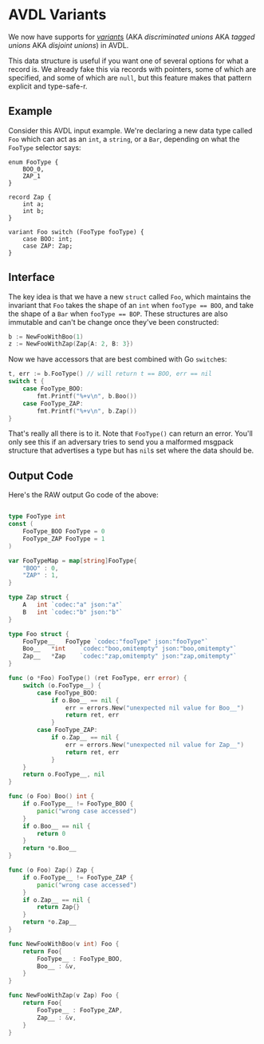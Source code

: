 
# AVDL Variants

We now have supports for
[*variant*s](https://en.wikipedia.org/wiki/Disjoint_union) (AKA *discriminated
unions* AKA *tagged unions* AKA *disjoint unions*) in AVDL.

This data structure is useful if you want one of several options for what a
record is.  We already fake this via records with pointers, some of which are
specified, and some of which are `null`, but this feature makes that pattern
explicit and type-safe-r.

## Example

Consider this AVDL input example. We're declaring a new data type
called `Foo` which can act as an `int`, a `string`, or a `Bar`, depending
on what the `FooType` selector says:

```
enum FooType {
	BOO_0,
	ZAP_1
}

record Zap {
	int a;
	int b;
}

variant Foo switch (FooType fooType) {
	case BOO: int;
	case ZAP: Zap;
}
```

## Interface


The key idea is that we have a new
`struct` called `Foo`, which maintains the invariant that `Foo` takes the shape of an `int` when `fooType == BOO`, and take the shape of a `Bar` when `fooType == BOP`. These
structures are also immutable and can't be change once they've been constructed:

```go
b := NewFooWithBoo(1)
z := NewFooWithZap(Zap{A: 2, B: 3})
```

Now we have accessors that are best combined with Go `switch`es:

```go
t, err := b.FooType() // will return t == BOO, err == nil
switch t {
	case FooType_BOO:
		fmt.Printf("%+v\n", b.Boo())
	case FooType_ZAP:
		fmt.Printf("%+v\n", b.Zap())
}
```

That's really all there is to it.  Note that `FooType()` can return an error.
You'll only see this if an adversary tries to send you a malformed msgpack
structure that advertises a type but has `nil`s set where the data should
be.

## Output Code

Here's the RAW output Go code of the above:

```go

type FooType int
const (
	FooType_BOO FooType = 0
	FooType_ZAP FooType = 1
)

var FooTypeMap = map[string]FooType{
	"BOO" : 0,
	"ZAP" : 1,
}

type Zap struct {
	A	int	`codec:"a" json:"a"`
	B	int	`codec:"b" json:"b"`
}

type Foo struct {
	FooType__	FooType	`codec:"fooType" json:"fooType"`
	Boo__	*int	`codec:"boo,omitempty" json:"boo,omitempty"`
	Zap__	*Zap	`codec:"zap,omitempty" json:"zap,omitempty"`
}

func (o *Foo) FooType() (ret FooType, err error) {
	switch (o.FooType__) {
		case FooType_BOO:
			if o.Boo__ == nil {
				err = errors.New("unexpected nil value for Boo__")
				return ret, err
			}
		case FooType_ZAP:
			if o.Zap__ == nil {
				err = errors.New("unexpected nil value for Zap__")
				return ret, err
			}
	}
	return o.FooType__, nil
}

func (o Foo) Boo() int {
	if o.FooType__ != FooType_BOO {
		panic("wrong case accessed")
	}
	if o.Boo__ == nil {
		return 0
	}
	return *o.Boo__
}

func (o Foo) Zap() Zap {
	if o.FooType__ != FooType_ZAP {
		panic("wrong case accessed")
	}
	if o.Zap__ == nil {
		return Zap{}
	}
	return *o.Zap__
}

func NewFooWithBoo(v int) Foo {
	return Foo{
		FooType__ : FooType_BOO,
		Boo__ : &v,
	}
}

func NewFooWithZap(v Zap) Foo {
	return Foo{
		FooType__ : FooType_ZAP,
		Zap__ : &v,
	}
}
```
